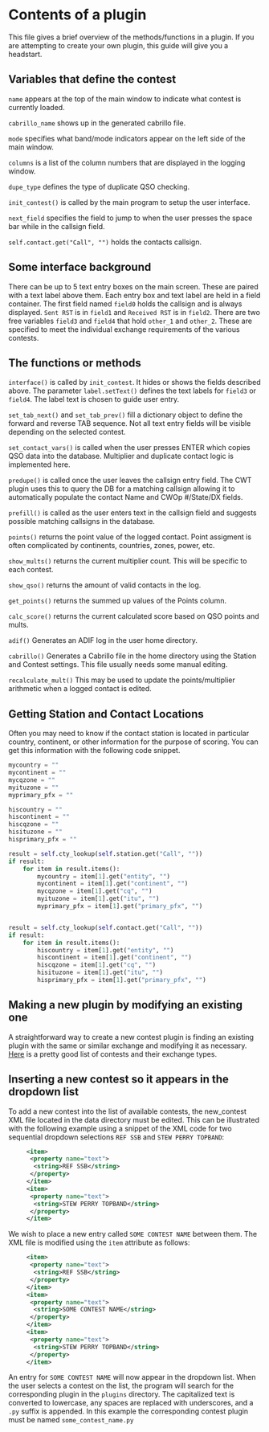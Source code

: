 # Contents of a plugin

This file gives a brief overview of the methods/functions in a plugin. If you are attempting to create your own plugin, this guide will give you a headstart.

## Variables that define the contest

`name` appears at the top of the main window to indicate what contest is currently loaded.

`cabrillo_name` shows up in the generated cabrillo file.

`mode` specifies what band/mode indicators appear on the left side of the main window.

`columns` is a list of the column numbers that are displayed in the logging window.

`dupe_type` defines the type of duplicate QSO checking.

`init_contest()` is called by the main program to setup the user interface.

`next_field`  specifies the field to jump to when the user presses the space bar while in the callsign field.

`self.contact.get("Call", "")` holds the contacts callsign.

## Some interface background

There can be up to 5 text entry boxes on the main screen. These are paired with a text label above them. Each entry box and text label are held in a field container. The first field named `field0` holds the callsign and is always displayed. `Sent RST` is in `field1` and `Received RST` is in `field2`. There are two free variables `field3` and `field4` that hold `other_1` and `other_2`. These are specified to meet the individual exchange requirements of the various contests.

## The functions or methods

`interface()` is called by `init_contest`. It hides or shows the fields described above. The parameter `label.setText()` defines the text labels for `field3` or `field4`. The label text is chosen to guide user entry.

`set_tab_next()` and `set_tab_prev()` fill a dictionary object to define the forward and reverse TAB sequence. Not all text entry fields will be visible depending on the selected contest.

`set_contact_vars()` is called when the user presses ENTER which copies QSO data into the database. Multiplier and duplicate contact logic is implemented here.

`predupe()` is called once the user leaves the callsign entry field. The CWT plugin uses this to query the DB for a matching callsign allowing it to automatically populate the contact Name and CWOp #/State/DX fields.

`prefill()` is called as the user enters text in the callsign field and suggests possible matching callsigns in the database.

`points()` returns the point value of the logged contact. Point assigment is often complicated by continents, countries, zones, power, etc.

`show_mults()` returns the current multiplier count. This will be specific to each contest.

`show_qso()` returns the amount of valid contacts in the log.

`get_points()` returns the summed up values of the Points column.

`calc_score()` returns the current calculated score based on QSO points and mults.

`adif()` Generates an ADIF log in the user home directory.

`cabrillo()` Generates a Cabrillo file in the home directory using the Station and Contest settings. This file usually needs some manual editing.

`recalculate_mult()` This may be used to update the points/multiplier arithmetic when a logged contact is edited. 

## Getting Station and Contact Locations

Often you may need to know if the contact station is located in particular country, continent, or other information for the purpose of scoring. You can get this information with the following code snippet.

```python
mycountry = ""
mycontinent = ""
mycqzone = ""
myituzone = ""
myprimary_pfx = ""

hiscountry = ""
hiscontinent = ""
hiscqzone = ""
hisituzone = ""
hisprimary_pfx = ""

result = self.cty_lookup(self.station.get("Call", ""))
if result:
    for item in result.items():
        mycountry = item[1].get("entity", "")
        mycontinent = item[1].get("continent", "")
        mycqzone = item[1].get("cq", "")
        myituzone = item[1].get("itu", "")
        myprimary_pfx = item[1].get("primary_pfx", "")


result = self.cty_lookup(self.contact.get("Call", ""))
if result:
    for item in result.items():
        hiscountry = item[1].get("entity", "")
        hiscontinent = item[1].get("continent", "")
        hiscqzone = item[1].get("cq", "")
        hisituzone = item[1].get("itu", "")
        hisprimary_pfx = item[1].get("primary_pfx", "")
```

## Making a new plugin by modifying an existing one

A straightforward way to create a new contest plugin is finding an existing plugin with the same or similar exchange and modifying it as necessary. [Here](./contest_exchanges.md) is a pretty good list of contests and their exchange types.

## Inserting a new contest so it appears in the dropdown list

To add a new contest into the list of available contests, the new_contest XML file located in the data directory must be edited. This can be illustrated with the following example using a snippet of the XML code for two sequential dropdown selections `REF SSB` and `STEW PERRY TOPBAND`:

```xml
     <item>
      <property name="text">
       <string>REF SSB</string>
      </property>
     </item>
     <item>
      <property name="text">
       <string>STEW PERRY TOPBAND</string>
      </property>
     </item>    
```

We wish to place a new entry called `SOME CONTEST NAME` between them. The XML file is modified using the `item` attribute as follows:

```xml
     <item>
      <property name="text">
       <string>REF SSB</string>
      </property>
     </item>
     <item>
      <property name="text">
       <string>SOME CONTEST NAME</string>
      </property>
     </item>
     <item>
      <property name="text">
       <string>STEW PERRY TOPBAND</string>
      </property>
     </item>
```

An entry for `SOME CONTEST NAME` will now appear in the dropdown list. When the user selects a contest on the list, the program will search for the corresponding plugin in the `plugins` directory. The capitalized text is converted to lowercase, any spaces are replaced with underscores, and a `.py` suffix is appended. In this example the corresponding contest plugin must be named `some_contest_name.py`

